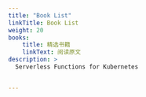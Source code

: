 ```yaml
---
title: "Book List"
linkTitle: Book List
weight: 20
books:
    title: 精选书籍
    linkText: 阅读原文
description: >
  Serverless Functions for Kubernetes


---
```



